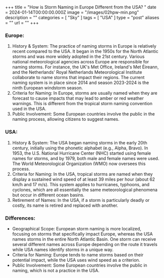 +++
title = "How is Storm Naming in Europe Different from the USA? "
date = 2024-01-14T00:00:00.000Z
image = "/images/02hpw-min.png"
description = ""
categories = [ "Sky" ]
tags = [ "USA" ]
type = "post"
aliases = ""
url = ""
+++

### Europe:

1. History & System: The practice of naming storms in Europe is relatively recent compared to the USA. It began in the 1950s for the North Atlantic storms and was more widely adopted in the 21st century. Various national meteorological agencies across Europe are responsible for naming storms. For instance, the UK's Met Office, Ireland's Met Éireann, and the Netherlands' Royal Netherlands Meteorological Institute collaborate to name storms that impact their regions. The current naming system is in place since 2014 and season 2023-2024 is the ninth European windstorm season.
2. Criteria for Naming: In Europe, storms are usually named when they are forecast to cause impacts that may lead to amber or red weather warnings. This is different from the tropical storm naming convention used in the USA.
3. Public Involvement: Some European countries involve the public in the naming process, allowing citizens to suggest names.

### USA:

1. History & System: The USA began naming storms in the early 20th century, initially using the phonetic alphabet (e.g., Alpha, Bravo). In 1953, the U.S. National Hurricane Center (NHC) started using female names for storms, and by 1979, both male and female names were used. The World Meteorological Organization (WMO) now oversees this process.
2. Criteria for Naming: In the USA, tropical storms are named when they display a sustained wind speed of at least 39 miles per hour (about 62 km/h and 17 m/s). This system applies to hurricanes, typhoons, and cyclones, which are all essentially the same meteorological phenomena but occur in different ocean basins.
3. Retirement of Names: In the USA, if a storm is particularly deadly or costly, its name is retired and replaced with another.

### Differences:

* Geographical Scope: European storm naming is more localized, focusing on storms that specifically impact Europe, whereas the USA names storms in the entire North Atlantic Basin. One storm can receive several different names across Europe depending on the route it travels while USA names identify storms in a unique way. 
* Criteria for Naming: Europe tends to name storms based on their potential impact, while the USA uses wind speed as a criterion.
* Public Involvement: Some European countries involve the public in naming, which is not a practice in the USA.
